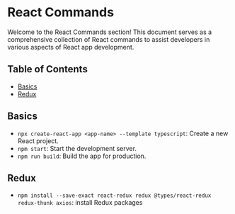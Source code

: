# React Commands

Welcome to the React Commands section! This document serves as a comprehensive collection of React commands to assist developers in various aspects of React app development.
## Table of Contents
- [Basics](#basics)
- [Redux](#redux)

## Basics

- `npx create-react-app <app-name> --template typescript`: Create a new React project.
- `npm start`: Start the development server.
- `npm run build`: Build the app for production.

## Redux
- `npm install --save-exact react-redux redux @types/react-redux redux-thunk axios`: install Redux packages
